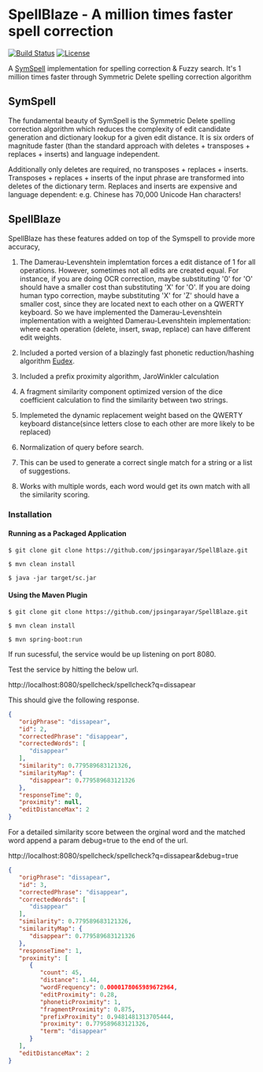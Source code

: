 # SpellBlaze  - A million times faster spell correction
[![Build Status](https://api.travis-ci.org/jpsingarayar/SpellBlaze.svg?branch=master)](https://travis-ci.org/jpsingarayar/SpellBlaze)
[![License](https://img.shields.io/badge/License-Apache%202.0-blue.svg)](https://opensource.org/licenses/Apache-2.0)

A [SymSpell](https://github.com/wolfgarbe/symspell) implementation for spelling correction & Fuzzy search. It's 1 million times faster through Symmetric Delete spelling correction algorithm

## SymSpell

The fundamental beauty of SymSpell is the Symmetric Delete spelling correction algorithm which reduces the complexity of edit candidate generation and dictionary lookup for a given edit distance. It is six orders of magnitude faster (than the standard approach with deletes + transposes + replaces + inserts) and language independent.

Additionally only deletes are required, no transposes + replaces + inserts. Transposes + replaces + inserts of the input phrase are transformed into deletes of the dictionary term. Replaces and inserts are expensive and language dependent: e.g. Chinese has 70,000 Unicode Han characters!

## SpellBlaze

SpellBlaze has these features added on top of the Symspell to provide more accuracy,

1. The Damerau-Levenshtein implemtation forces a edit distance of 1 for all operations. However, sometimes not all edits are created equal. For instance, if you are doing OCR correction, maybe substituting '0' for 'O' should have a smaller cost than substituting 'X' for 'O'. If you are doing human typo correction, maybe substituting 'X' for 'Z' should have a smaller cost, since they are located next to each other on a QWERTY keyboard. So we have implemented the Damerau-Levenshtein implementation with a weighted Damerau-Levenshtein implementation: where each operation (delete, insert, swap, replace) can have different edit weights.

2. Included a ported version of a blazingly fast phonetic reduction/hashing algorithm [Eudex](https://github.com/ticki/eudex).

3. Included a prefix proximity algorithm, JaroWinkler calculation

4. A fragment similarity component optimized version of the dice coefficient calculation to find the similarity between two strings.

5. Implemeted the dynamic replacement weight based on the QWERTY keyboard distance(since letters close to each other are more likely to be replaced)

6. Normalization of query before search.

7. This can be used to generate a correct single match for a string or a list of suggestions.

8. Works with multiple words, each word would get its own match with all the similarity scoring.

### Installation

#### Running as a Packaged Application

```
$ git clone git clone https://github.com/jpsingarayar/SpellBlaze.git

$ mvn clean install

$ java -jar target/sc.jar
```

#### Using the Maven Plugin

```
$ git clone git clone https://github.com/jpsingarayar/SpellBlaze.git

$ mvn clean install

$ mvn spring-boot:run
```
If run sucessful, the service would be up listening on port 8080.

Test the service by hitting the below url.

http://localhost:8080/spellcheck/spellcheck?q=dissapear

This should give the following response.
```json
{
   "origPhrase": "dissapear",
   "id": 2,
   "correctedPhrase": "disappear",
   "correctedWords": [
      "disappear"
   ],
   "similarity": 0.779589683121326,
   "similarityMap": {
      "disappear": 0.779589683121326
   },
   "responseTime": 0,
   "proximity": null,
   "editDistanceMax": 2
}
```
For a detailed similarity score between the orginal word and the matched word append a param debug=true to the end of the url.

http://localhost:8080/spellcheck/spellcheck?q=dissapear&debug=true

```json
{
   "origPhrase": "dissapear",
   "id": 3,
   "correctedPhrase": "disappear",
   "correctedWords": [
      "disappear"
   ],
   "similarity": 0.779589683121326,
   "similarityMap": {
      "disappear": 0.779589683121326
   },
   "responseTime": 1,
   "proximity": [
      {
         "count": 45,
         "distance": 1.44,
         "wordFrequency": 0.0000178065989672964,
         "editProximity": 0.28,
         "phoneticProximity": 1,
         "fragmentProximity": 0.875,
         "prefixProximity": 0.9481481313705444,
         "proximity": 0.779589683121326,
         "term": "disappear"
      }
   ],
   "editDistanceMax": 2
}
```






